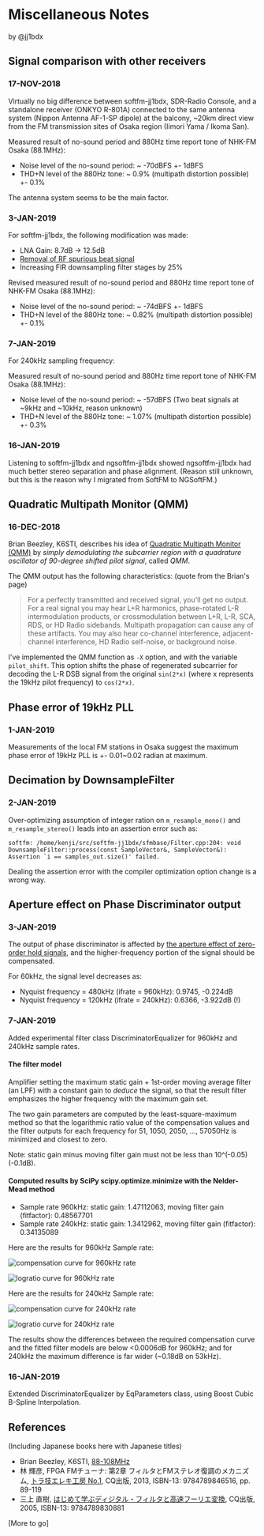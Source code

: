 # Miscellaneous Notes

by @jj1bdx

## Signal comparison with other receivers

### 17-NOV-2018

Virtually no big difference between softfm-jj1bdx, SDR-Radio Console,
and a standalone receiver (ONKYO R-801A) connected to the same antenna system
(Nippon Antenna AF-1-SP dipole) at the balcony, ~20km direct view from the
FM transmission sites of Osaka region (Iimori Yama / Ikoma San).

Measured result of no-sound period and 880Hz time report tone of NHK-FM Osaka (88.1MHz):

* Noise level of the no-sound period: ~ -70dBFS +- 1dBFS
* THD+N level of the 880Hz tone: ~ 0.9% (multipath distortion possible) +- 0.1%

The antenna system seems to be the main factor.

### 3-JAN-2019

For softfm-jj1bdx, the following modification was made:

* LNA Gain: 8.7dB -> 12.5dB
* [Removal of RF spurious beat signal](https://github.com/jj1bdx/softfm-jj1bdx/issues/5)
* Increasing FIR downsampling filter stages by 25%

Revised measured result of no-sound period and 880Hz time report tone of NHK-FM Osaka (88.1MHz):

* Noise level of the no-sound period: ~ -74dBFS +- 1dBFS
* THD+N level of the 880Hz tone: ~ 0.82% (multipath distortion possible) +- 0.1%

### 7-JAN-2019

For 240kHz sampling frequency:

Measured result of no-sound period and 880Hz time report tone of NHK-FM Osaka (88.1MHz):

* Noise level of the no-sound period: ~ -57dBFS (Two beat signals at ~9kHz and ~10kHz, reason unknown)
* THD+N level of the 880Hz tone: ~ 1.07% (multipath distortion possible) +- 0.3%

### 16-JAN-2019

Listening to softfm-jj1bdx and ngsoftfm-jj1bdx showed ngsoftfm-jj1bdx had much better stereo separation and phase alignment. (Reason still unknown, but this is the reason why I migrated from SoftFM to NGSoftFM.)

## Quadratic Multipath Monitor (QMM)

### 16-DEC-2018

Brian Beezley, K6STI, describes his idea of [Quadratic Multipath Monitor (QMM)](http://ham-radio.com/k6sti/qmm.htm) by *simply demodulating the subcarrier region with a quadrature oscillator of 90-degree shifted pilot signal*, called *QMM*.

The QMM output has the following characteristics: (quote from the Brian's page)

> For a perfectly transmitted and received signal, you'll get no output. For a real signal you may hear L+R harmonics, phase-rotated L-R intermodulation products, or crossmodulation between L+R, L-R, SCA, RDS, or HD Radio sidebands. Multipath propagation can cause any of these artifacts. You may also hear co-channel interference, adjacent-channel interference, HD Radio self-noise, or background noise.

I've implemented the QMM function as `-X` option, and with the variable `pilot_shift`. This option shifts the phase of regenerated subcarrier for decoding the L-R DSB signal from the original `sin(2*x)` (where x represents the 19kHz pilot frequency) to `cos(2*x)`.

## Phase error of 19kHz PLL

### 1-JAN-2019

Measurements of the local FM stations in Osaka suggest the maximum phase error of 19kHz PLL is +- 0.01~0.02 radian at maximum.

## Decimation by DownsampleFilter

### 2-JAN-2019

Over-optimizing assumption of integer ration on `m_resample_mono()` and `m_resample_stereo()` leads into an assertion error such as:

```
softfm: /home/kenji/src/softfm-jj1bdx/sfmbase/Filter.cpp:204: void DownsampleFilter::process(const SampleVector&, SampleVector&): Assertion `i == samples_out.size()' failed.
```

Dealing the assertion error with the compiler optimization option change is a wrong way.

## Aperture effect on Phase Discriminator output

### 3-JAN-2019

The output of phase discriminator is affected by [the aperture effect of zero-order hold signals](https://www.maximintegrated.com/en/app-notes/index.mvp/id/3853), and the higher-frequency portion of the signal should be compensated.

For 60kHz, the signal level decreases as:

* Nyquist frequency = 480kHz (ifrate = 960kHz): 0.9745, -0.224dB
* Nyquist frequency = 120kHz (ifrate = 240kHz): 0.6366, -3.922dB (!)

### 7-JAN-2019

Added experimental filter class DiscriminatorEqualizer for 960kHz and 240kHz sample rates.

#### The filter model

Amplifier setting the maximum static gain + 1st-order moving average filter (an LPF) with a constant gain to *deduce* the signal, so that the result filter emphasizes the higher frequency with the maximum gain set.

The two gain parameters are computed by the least-square-maximum method so that the logarithmic ratio value of the compensation values and the filter outputs for each frequency for 51, 1050, 2050, ..., 57050Hz is minimized and closest to zero.

Note: static gain minus moving filter gain must not be less than 10^(-0.05) (-0.1dB).

#### Computed results by SciPy scipy.optimize.minimize with the Nelder-Mead method

* Sample rate 960kHz: static gain: 1.47112063, moving filter gain (fitfactor): 0.48567701
* Sample rate 240kHz: static gain: 1.3412962, moving filter gain (fitfactor): 0.34135089

Here are the results for 960kHz Sample rate:

![compensation curve for 960kHz rate](NOTES-compensation-960kHz.png)

![logratio curve for 960kHz rate](NOTES-logratio-960kHz.png)

Here are the results for 240kHz Sample rate:

![compensation curve for 240kHz rate](NOTES-compensation-240kHz.png)

![logratio curve for 240kHz rate](NOTES-logratio-240kHz.png)

The results show the differences between the required compensation curve and the fitted filter models are below <0.0006dB for 960kHz; and for 240kHz the maximum difference is far wider (~0.18dB on 53kHz).

### 16-JAN-2019

Extended DiscriminatorEqualizer by EqParameters class, using Boost Cubic B-Spline Interpolation.

## References

(Including Japanese books here with Japanese titles)

* Brian Beezley, K6STI, [88-108MHz](http://ham-radio.com/k6sti/)
* 林 輝彦, FPGA FMチューナ: 第2章 フィルタとFMステレオ復調のメカニズム, [トラ技エレキ工房 No.1](http://www.cqpub.co.jp/hanbai/books/46/46511.htm), CQ出版, 2013, ISBN-13: 9784789846516, pp. 89-119
* 三上 直樹, [はじめて学ぶディジタル・フィルタと高速フーリエ変換](http://www.cqpub.co.jp/hanbai/books/30/30881.htm), CQ出版, 2005, ISBN-13: 9784789830881

[More to go]
